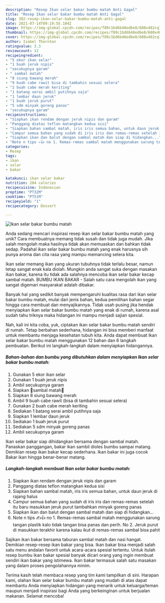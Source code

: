 ```yaml
---
description: "Resep Ikan selar bakar bumbu matah Anti Gagal"
title: "Resep Ikan selar bakar bumbu matah Anti Gagal"
slug: 302-resep-ikan-selar-bakar-bumbu-matah-anti-gagal
date: 2021-07-14T09:19:55.104Z
image: https://img-global.cpcdn.com/recipes/f89c1bd6b48ed6e8/680x482cq70/ikan-selar-bakar-bumbu-matah-foto-resep-utama.jpg
thumbnail: https://img-global.cpcdn.com/recipes/f89c1bd6b48ed6e8/680x482cq70/ikan-selar-bakar-bumbu-matah-foto-resep-utama.jpg
cover: https://img-global.cpcdn.com/recipes/f89c1bd6b48ed6e8/680x482cq70/ikan-selar-bakar-bumbu-matah-foto-resep-utama.jpg
author: Isabel Thornton
ratingvalue: 3.3
reviewcount: 12
recipeingredient:
- "5 ekor ikan selar"
- "1 buah jeruk nipis"
- "secukupnya garam"
- " sambal matah"
- "8 siung bawang merah"
- "9 buah cabe rawit bisa di tambahin sesuai selera"
- "2 buah cabe merah keriting"
- "1 batang serai ambil putihnya saja"
- "1 lembar daun jeruk"
- "1 buah jeruk purut"
- "5 sdm minyak goreng panas"
- "secukupnya garam"
recipeinstructions:
- "Siapkan ikan rendam dengan jeruk nipis dan garam"
- "Panggang diatas teflon matangkan kedua sisi"
- "Siapkan bahan sambal matah, iris iris semua bahan, untuk daun jeruk di rajang halus"
- "Campur semua bahan yang sudah di iris iris dan remas-remas setelah itu baru masukkan jeruk purut tambahkan minyak goreng panas"
- "Siapkan ikan dan balut dengan sambal matah dan siap di hidangkan..."
- "Note n tips ✍👍 no 1. Remas-remas sambal matah menggunakan sarung tangan plastik kalo tidak tangan bisa panas dan perih. No 2. Jeruk purut di masukkan terakhir karena kalau ikut di remas-remas sambal bisa pahit"
categories:
- Resep
tags:
- ikan
- selar
- bakar

katakunci: ikan selar bakar 
nutrition: 204 calories
recipecuisine: Indonesian
preptime: "PT32M"
cooktime: "PT51M"
recipeyield: "1"
recipecategory: Dessert

---
```



![Ikan selar bakar bumbu matah](https://img-global.cpcdn.com/recipes/f89c1bd6b48ed6e8/680x482cq70/ikan-selar-bakar-bumbu-matah-foto-resep-utama.jpg)

Anda sedang mencari inspirasi resep ikan selar bakar bumbu matah yang unik? Cara membuatnya memang tidak susah dan tidak juga mudah. Jika salah mengolah maka hasilnya tidak akan memuaskan dan bahkan tidak sedap. Padahal ikan selar bakar bumbu matah yang enak harusnya sih punya aroma dan cita rasa yang mampu memancing selera kita.

Ikan selar memang ikan yang ukuran tubuhnya tidak terlalu besar, namun tetap sangat enak kala diolah. Mungkin anda sangat suka dengan masakan ikan bakar, karena itu tidak ada salahnya mencoba ikan selar bakar kecap sambal matah. BUMBU IKAN BAKAR - Salah satu cara mengolah ikan yang sangat digemari masyarakat adalah dibakar.

Banyak hal yang sedikit banyak mempengaruhi kualitas rasa dari ikan selar bakar bumbu matah, mulai dari jenis bahan, kedua pemilihan bahan segar hingga cara membuat dan menyajikannya. Tidak usah pusing jika hendak menyiapkan ikan selar bakar bumbu matah yang enak di rumah, karena asal sudah tahu triknya maka hidangan ini mampu menjadi sajian spesial.


Nah, kali ini kita coba, yuk, ciptakan ikan selar bakar bumbu matah sendiri di rumah. Tetap berbahan sederhana, hidangan ini bisa memberi manfaat untuk membantu menjaga kesehatan tubuh kita. Anda dapat membuat Ikan selar bakar bumbu matah menggunakan 12 bahan dan 6 langkah pembuatan. Berikut ini langkah-langkah dalam menyiapkan hidangannya.

<!--inarticleads1-->

##### Bahan-bahan dan bumbu yang dibutuhkan dalam menyiapkan Ikan selar bakar bumbu matah:

1. Gunakan 5 ekor ikan selar
1. Gunakan 1 buah jeruk nipis
1. Ambil secukupnya garam
1. Siapkan  🌷sambal matah🌷
1. Siapkan 8 siung bawang merah
1. Ambil 9 buah cabe rawit (bisa di tambahin sesuai selera)
1. Gunakan 2 buah cabe merah keriting
1. Sediakan 1 batang serai ambil putihnya saja
1. Siapkan 1 lembar daun jeruk
1. Sediakan 1 buah jeruk purut
1. Sediakan 5 sdm minyak goreng panas
1. Ambil secukupnya garam


Ikan selar bakar siap dihidangkan bersama dengan sambal matah. Panaskan panggangan, bakar ikan sambil dioles bumbu sampai matang. Demikian resep ikan bakar kecap sederhana. Ikan bakar ini juga cocok Bakar ikan hingga benar-benar matang. 

<!--inarticleads2-->

##### Langkah-langkah membuat Ikan selar bakar bumbu matah:

1. Siapkan ikan rendam dengan jeruk nipis dan garam
1. Panggang diatas teflon matangkan kedua sisi
1. Siapkan bahan sambal matah, iris iris semua bahan, untuk daun jeruk di rajang halus
1. Campur semua bahan yang sudah di iris iris dan remas-remas setelah itu baru masukkan jeruk purut tambahkan minyak goreng panas
1. Siapkan ikan dan balut dengan sambal matah dan siap di hidangkan...
1. Note n tips ✍👍 no 1. Remas-remas sambal matah menggunakan sarung tangan plastik kalo tidak tangan bisa panas dan perih. No 2. Jeruk purut di masukkan terakhir karena kalau ikut di remas-remas sambal bisa pahit


Sajikan ikan bakar bersama taburan sambal matah dan nasi hangat. Demikian resep-resep ikan bakar yang bisa. Ikan bakar bisa menjadi salah satu menu andalan favorit untuk acara-acara spesial tertentu. Untuk itulah resep bumbu ikan bakar spesial banyak dicari orang yang ingin membuat sendiri ikan bakar yang istimewa. Ikan bakar termasuk salah satu masakan yang dalam proses pengolahannya minim. 

Terima kasih telah membaca resep yang tim kami tampilkan di sini. Harapan kami, olahan Ikan selar bakar bumbu matah yang mudah di atas dapat membantu Anda menyiapkan hidangan yang menarik untuk keluarga/teman maupun menjadi inspirasi bagi Anda yang berkeinginan untuk berjualan makanan. Selamat mencoba!
